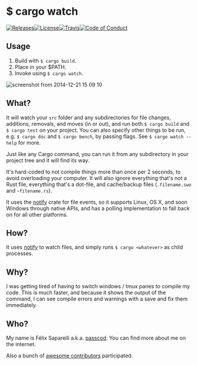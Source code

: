 # $ cargo watch

[![Releases](https://img.shields.io/github/release/passcod/cargo-watch.svg?style=flat-square)](https://github.com/passcod/cargo-watch/releases)[![License](https://img.shields.io/crates/l/cargo-watch.svg?style=flat-square)](https://creativecommons.org/publicdomain/zero/1.0/)[![Travis](https://img.shields.io/travis/passcod/cargo-watch.svg?style=flat-square)](https://travis-ci.org/passcod/cargo-watch)[![Code of Conduct](https://img.shields.io/badge/contributor-covenant-123456.svg?style=flat-square)](http://contributor-covenant.org/version/1/1/0/)

## Usage

1. Build with `$ cargo build`.
2. Place in your $PATH.
3. Invoke using `$ cargo watch`.

![screenshot from 2014-12-21 15 09 10](https://cloud.githubusercontent.com/assets/155787/5516943/89478468-8923-11e4-89af-d0963542623d.png)

## What?

It will watch your `src` folder and any subdirectories for file changes,
additions, removals, and moves (in or out), and run both `$ cargo build` and
`$ cargo test` on your project.  You can also specify other things to be run,
e.g. `$ cargo doc` and `$ cargo bench`, by passing flags.
See `$ cargo watch --help` for more.

Just like any Cargo command, you can run it from any subdirectory in your
project tree and it will find its way.

It's hard-coded to not compile things more than once per 2 seconds, to avoid
overloading your computer. It will also ignore everything that's not a Rust
file, everything that's a dot-file, and cache/backup files (`.filename.swo`
and `~filename.rs`).

It uses the [notify](https://github.com/passcod/rsnotify) crate for file
events, so it supports Linux, OS X, and soon Windows through native APIs,
and has a polling implementation to fall back on for all other platforms.

## How?

It uses [notify](https://github.com/passcod/rsnotify) to watch files, and
simply runs `$ cargo <whatever>` as child processes.

## Why?

I was getting tired of having to switch windows / tmux panes to compile my
code. This is much faster, and because it shows the output of the command,
I can see compile errors and warnings with a save and fix them immediately.

## Who?

My name is Félix Saparelli a.k.a. [passcod](https://passcod.name). You can
find more about me on the internet.

Also a bunch of [awesome contributors][contributors] participated.

[contributors]: https://github.com/passcod/cargo-watch/network/members
